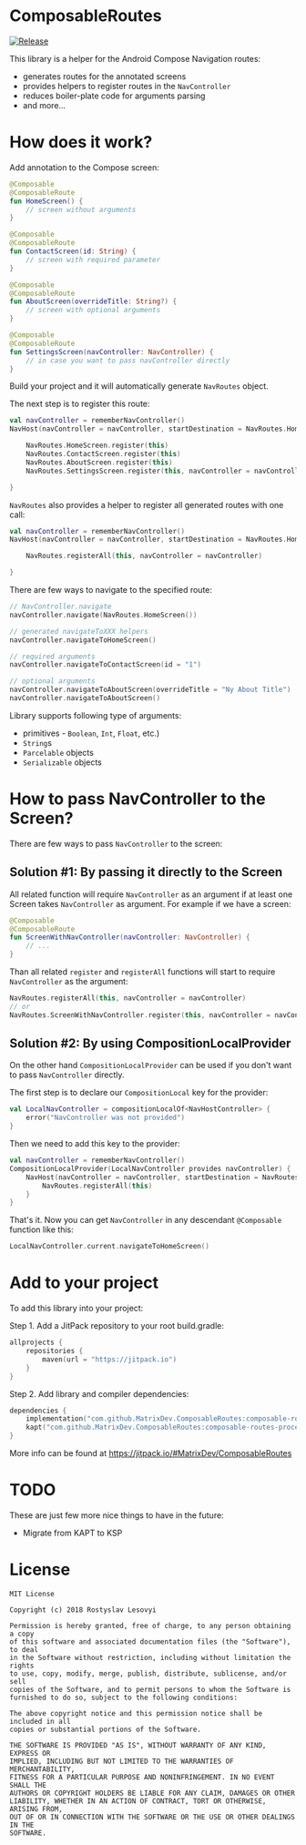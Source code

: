 # ComposableRoutes

[![Release](https://jitpack.io/v/MatrixDev/ComposableRoutes.svg)](https://jitpack.io/#MatrixDev/ComposableRoutes)

This library is a helper for the Android Compose Navigation routes:
- generates routes for the annotated screens
- provides helpers to register routes in the `NavController`
- reduces boiler-plate code for arguments parsing
- and more...

# How does it work?

Add annotation to the Compose screen:

```kotlin
@Composable
@ComposableRoute
fun HomeScreen() {
    // screen without arguments
}

@Composable
@ComposableRoute
fun ContactScreen(id: String) {
    // screen with required parameter
}

@Composable
@ComposableRoute
fun AboutScreen(overrideTitle: String?) {
    // screen with optional arguments
}

@Composable
@ComposableRoute
fun SettingsScreen(navController: NavController) {
    // in case you want to pass navController directly
}
```

Build your project and it will automatically generate `NavRoutes` object.

The next step is to register this route:

```kotlin
val navController = rememberNavController()
NavHost(navController = navController, startDestination = NavRoutes.HomeScreen.PATH) {

    NavRoutes.HomeScreen.register(this)
    NavRoutes.ContactScreen.register(this)
    NavRoutes.AboutScreen.register(this)
    NavRoutes.SettingsScreen.register(this, navController = navController)

}
```

`NavRoutes` also provides a helper to register all generated routes with one call:

```kotlin
val navController = rememberNavController()
NavHost(navController = navController, startDestination = NavRoutes.HomeScreen.PATH) {

    NavRoutes.registerAll(this, navController = navController)

}
```

There are few ways to navigate to the specified route:

```kotlin
// NavController.navigate
navController.navigate(NavRoutes.HomeScreen())

// generated navigateToXXX helpers
navController.navigateToHomeScreen()

// required arguments
navController.navigateToContactScreen(id = "1")

// optional arguments
navController.navigateToAboutScreen(overrideTitle = "Ny About Title")
navController.navigateToAboutScreen()
```

Library supports following type of arguments:
- primitives - `Boolean`, `Int`, `Float`, etc.)
- `String`s
- `Parcelable` objects
- `Serializable` objects

# How to pass NavController to the Screen?

There are few ways to pass `NavController` to the screen:

## Solution #1: By passing it directly to the Screen

All related function will require `NavController` as an argument if at least one Screen takes `NavController` as argument. For example if we have a screen:

```kotlin
@Composable
@ComposableRoute
fun ScreenWithNavController(navController: NavController) {
    // ...
}
```

Than all related `register` and `registerAll` functions will start to require `NavController` as the argument:

```kotlin
NavRoutes.registerAll(this, navController = navController)
// or
NavRoutes.ScreenWithNavController.register(this, navController = navController)
```

## Solution #2: By using CompositionLocalProvider

On the other hand `CompositionLocalProvider` can be used if you don't want to pass `NavController` directly.

The first step is to declare our `CompositionLocal` key for the provider:
```kotlin
val LocalNavController = compositionLocalOf<NavHostController> {
    error("NavController was not provided")
}
```

Then we need to add this key to the provider:
```kotlin
val navController = rememberNavController()
CompositionLocalProvider(LocalNavController provides navController) {
    NavHost(navController = navController, startDestination = NavRoutes.JoinAsGuestScreen()) {
        NavRoutes.registerAll(this)
    }
}
```

That's it. Now you can get `NavController` in any descendant `@Composable` function like this:
```kotlin
LocalNavController.current.navigateToHomeScreen()
```

# Add to your project

To add this library into your project:

Step 1. Add a JitPack repository to your root build.gradle:

```kotlin
allprojects {
    repositories {
        maven(url = "https://jitpack.io")
    }
}
```

Step 2. Add library and compiler dependencies:

```kotlin
dependencies {
    implementation("com.github.MatrixDev.ComposableRoutes:composable-routes-lib:{latest}")
    kapt("com.github.MatrixDev.ComposableRoutes:composable-routes-processor:{latest}")
}
```

More info can be found at https://jitpack.io/#MatrixDev/ComposableRoutes

# TODO

These are just few more nice things to have in the future:
- Migrate from KAPT to KSP

# License

```
MIT License

Copyright (c) 2018 Rostyslav Lesovyi

Permission is hereby granted, free of charge, to any person obtaining a copy
of this software and associated documentation files (the "Software"), to deal
in the Software without restriction, including without limitation the rights
to use, copy, modify, merge, publish, distribute, sublicense, and/or sell
copies of the Software, and to permit persons to whom the Software is
furnished to do so, subject to the following conditions:

The above copyright notice and this permission notice shall be included in all
copies or substantial portions of the Software.

THE SOFTWARE IS PROVIDED "AS IS", WITHOUT WARRANTY OF ANY KIND, EXPRESS OR
IMPLIED, INCLUDING BUT NOT LIMITED TO THE WARRANTIES OF MERCHANTABILITY,
FITNESS FOR A PARTICULAR PURPOSE AND NONINFRINGEMENT. IN NO EVENT SHALL THE
AUTHORS OR COPYRIGHT HOLDERS BE LIABLE FOR ANY CLAIM, DAMAGES OR OTHER
LIABILITY, WHETHER IN AN ACTION OF CONTRACT, TORT OR OTHERWISE, ARISING FROM,
OUT OF OR IN CONNECTION WITH THE SOFTWARE OR THE USE OR OTHER DEALINGS IN THE
SOFTWARE.
```
